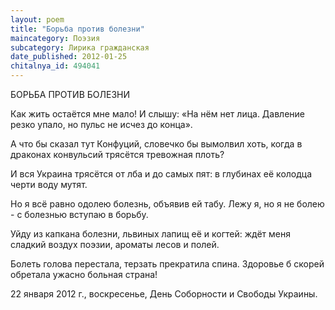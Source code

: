 ```yaml
---
layout: poem
title: "Борьба против болезни"
maincategory: Поэзия
subcategory: Лирика гражданская
date_published: 2012-01-25
chitalnya_id: 494041
---
```




БОРЬБА ПРОТИВ БОЛЕЗНИ

Как жить остаётся мне мало!
И слышу: «На нём нет лица.
Давление резко упало,
но пульс не исчез до конца».

А что бы сказал тут Конфуций,
словечко бы вымолвил хоть,
когда в драконах конвульсий
трясётся тревожная плоть?

И вся Украина трясётся
от лба и до самых пят:
в глубинах её колодца
черти воду мутят.

Но я всё равно одолею
болезнь, объявив ей табу.
Лежу я, но я не болею -
с болезнью вступаю в борьбу.

Уйду из капкана болезни,
львиных лапищ её и когтей:
ждёт меня сладкий воздух поэзии,
ароматы лесов и полей.

Болеть голова перестала,
терзать прекратила спина.
Здоровье б скорей обретала
ужасно больная страна!

22 января 2012 г., воскресенье,
День Соборности и Свободы Украины.






